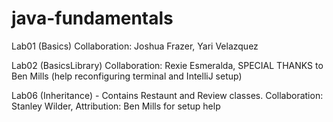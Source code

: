 # java-fundamentals

Lab01 (Basics) Collaboration: Joshua Frazer, Yari Velazquez

Lab02 (BasicsLibrary) Collaboration: Rexie Esmeralda, SPECIAL THANKS to Ben Mills (help reconfiguring terminal and IntelliJ setup)

Lab06 (Inheritance) - Contains Restaunt and Review classes. 
Collaboration: Stanley Wilder, Attribution: Ben Mills for setup help

